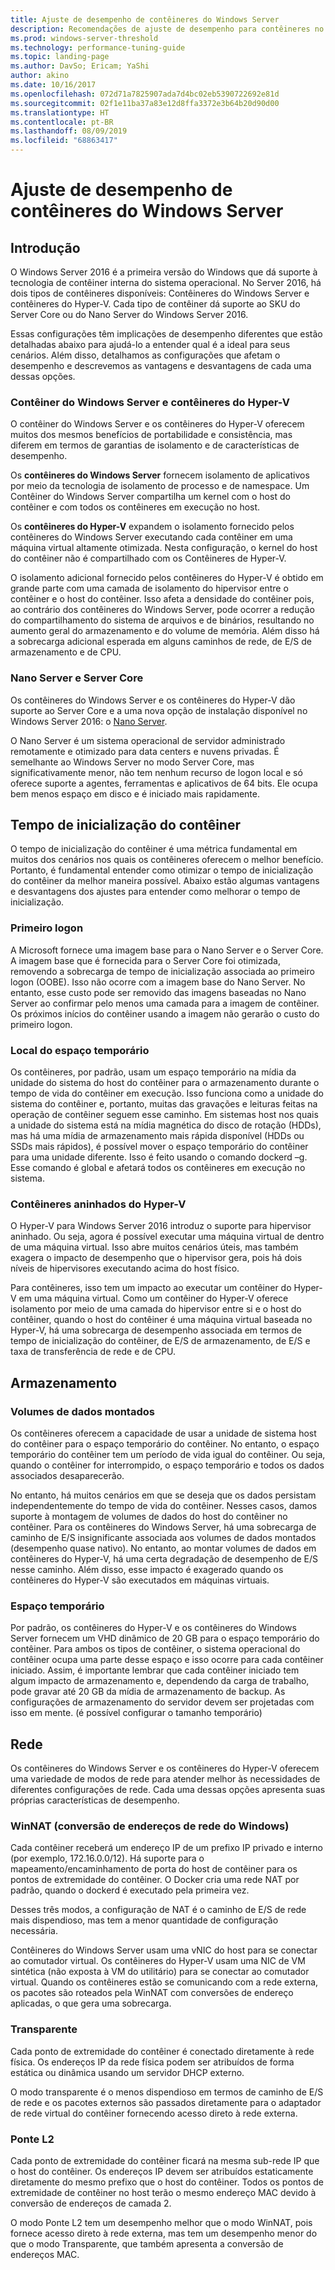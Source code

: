 ```yaml
---
title: Ajuste de desempenho de contêineres do Windows Server
description: Recomendações de ajuste de desempenho para contêineres no Windows Server 16
ms.prod: windows-server-threshold
ms.technology: performance-tuning-guide
ms.topic: landing-page
ms.author: DavSo; Ericam; YaShi
author: akino
ms.date: 10/16/2017
ms.openlocfilehash: 072d71a7825907ada7d4bc02eb5390722692e81d
ms.sourcegitcommit: 02f1e11ba37a83e12d8ffa3372e3b64b20d90d00
ms.translationtype: HT
ms.contentlocale: pt-BR
ms.lasthandoff: 08/09/2019
ms.locfileid: "68863417"
---
```

# <a name="performance-tuning-windows-server-containers"></a>Ajuste de desempenho de contêineres do Windows Server

## <a name="introduction"></a>Introdução
O Windows Server 2016 é a primeira versão do Windows que dá suporte à tecnologia de contêiner interna do sistema operacional. No Server 2016, há dois tipos de contêineres disponíveis: Contêineres do Windows Server e contêineres do Hyper-V. Cada tipo de contêiner dá suporte ao SKU do Server Core ou do Nano Server do Windows Server 2016. 

Essas configurações têm implicações de desempenho diferentes que estão detalhadas abaixo para ajudá-lo a entender qual é a ideal para seus cenários. Além disso, detalhamos as configurações que afetam o desempenho e descrevemos as vantagens e desvantagens de cada uma dessas opções.

### <a name="windows-server-container-and-hyper-v-containers"></a>Contêiner do Windows Server e contêineres do Hyper-V

O contêiner do Windows Server e os contêineres do Hyper-V oferecem muitos dos mesmos benefícios de portabilidade e consistência, mas diferem em termos de garantias de isolamento e de características de desempenho.

Os **contêineres do Windows Server** fornecem isolamento de aplicativos por meio da tecnologia de isolamento de processo e de namespace. Um Contêiner do Windows Server compartilha um kernel com o host do contêiner e com todos os contêineres em execução no host.

Os **contêineres do Hyper-V** expandem o isolamento fornecido pelos contêineres do Windows Server executando cada contêiner em uma máquina virtual altamente otimizada. Nesta configuração, o kernel do host do contêiner não é compartilhado com os Contêineres de Hyper-V.

O isolamento adicional fornecido pelos contêineres do Hyper-V é obtido em grande parte com uma camada de isolamento do hipervisor entre o contêiner e o host do contêiner. Isso afeta a densidade do contêiner pois, ao contrário dos contêineres do Windows Server, pode ocorrer a redução do compartilhamento do sistema de arquivos e de binários, resultando no aumento geral do armazenamento e do volume de memória. Além disso há a sobrecarga adicional esperada em alguns caminhos de rede, de E/S de armazenamento e de CPU.

### <a name="nano-server-and-server-core"></a>Nano Server e Server Core

Os contêineres do Windows Server e os contêineres do Hyper-V dão suporte ao Server Core e a uma nova opção de instalação disponível no Windows Server 2016: o [Nano Server](https://technet.microsoft.com/windows-server-docs/compute/nano-server/getting-started-with-nano-server). 

O Nano Server é um sistema operacional de servidor administrado remotamente e otimizado para data centers e nuvens privadas. É semelhante ao Windows Server no modo Server Core, mas significativamente menor, não tem nenhum recurso de logon local e só oferece suporte a agentes, ferramentas e aplicativos de 64 bits. Ele ocupa bem menos espaço em disco e é iniciado mais rapidamente.

## <a name="container-start-up-time"></a>Tempo de inicialização do contêiner
O tempo de inicialização do contêiner é uma métrica fundamental em muitos dos cenários nos quais os contêineres oferecem o melhor benefício. Portanto, é fundamental entender como otimizar o tempo de inicialização do contêiner da melhor maneira possível. Abaixo estão algumas vantagens e desvantagens dos ajustes para entender como melhorar o tempo de inicialização.

### <a name="first-logon"></a>Primeiro logon

A Microsoft fornece uma imagem base para o Nano Server e o Server Core. A imagem base que é fornecida para o Server Core foi otimizada, removendo a sobrecarga de tempo de inicialização associada ao primeiro logon (OOBE). Isso não ocorre com a imagem base do Nano Server. No entanto, esse custo pode ser removido das imagens baseadas no Nano Server ao confirmar pelo menos uma camada para a imagem de contêiner. Os próximos inícios do contêiner usando a imagem não gerarão o custo do primeiro logon.
### <a name="scratch-space-location"></a>Local do espaço temporário

Os contêineres, por padrão, usam um espaço temporário na mídia da unidade do sistema do host do contêiner para o armazenamento durante o tempo de vida do contêiner em execução. Isso funciona como a unidade do sistema do contêiner e, portanto, muitas das gravações e leituras feitas na operação de contêiner seguem esse caminho. Em sistemas host nos quais a unidade do sistema está na mídia magnética do disco de rotação (HDDs), mas há uma mídia de armazenamento mais rápida disponível (HDDs ou SSDs mais rápidos), é possível mover o espaço temporário do contêiner para uma unidade diferente. Isso é feito usando o comando dockerd –g. Esse comando é global e afetará todos os contêineres em execução no sistema.

### <a name="nested-hyper-v-containers"></a>Contêineres aninhados do Hyper-V
O Hyper-V para Windows Server 2016 introduz o suporte para hipervisor aninhado. Ou seja, agora é possível executar uma máquina virtual de dentro de uma máquina virtual. Isso abre muitos cenários úteis, mas também exagera o impacto de desempenho que o hipervisor gera, pois há dois níveis de hipervisores executando acima do host físico.

Para contêineres, isso tem um impacto ao executar um contêiner do Hyper-V em uma máquina virtual. Como um contêiner do Hyper-V oferece isolamento por meio de uma camada do hipervisor entre si e o host do contêiner, quando o host do contêiner é uma máquina virtual baseada no Hyper-V, há uma sobrecarga de desempenho associada em termos de tempo de inicialização do contêiner, de E/S de armazenamento, de E/S e taxa de transferência de rede e de CPU.

## <a name="storage"></a>Armazenamento
### <a name="mounted-data-volumes"></a>Volumes de dados montados

Os contêineres oferecem a capacidade de usar a unidade de sistema host do contêiner para o espaço temporário do contêiner. No entanto, o espaço temporário do contêiner tem um período de vida igual do contêiner. Ou seja, quando o contêiner for interrompido, o espaço temporário e todos os dados associados desaparecerão.

No entanto, há muitos cenários em que se deseja que os dados persistam independentemente do tempo de vida do contêiner. Nesses casos, damos suporte à montagem de volumes de dados do host do contêiner no contêiner. Para os contêineres do Windows Server, há uma sobrecarga de caminho de E/S insignificante associada aos volumes de dados montados (desempenho quase nativo). No entanto, ao montar volumes de dados em contêineres do Hyper-V, há uma certa degradação de desempenho de E/S nesse caminho. Além disso, esse impacto é exagerado quando os contêineres do Hyper-V são executados em máquinas virtuais.

### <a name="scratch-space"></a>Espaço temporário

Por padrão, os contêineres do Hyper-V e os contêineres do Windows Server fornecem um VHD dinâmico de 20 GB para o espaço temporário do contêiner. Para ambos os tipos de contêiner, o sistema operacional do contêiner ocupa uma parte desse espaço e isso ocorre para cada contêiner iniciado. Assim, é importante lembrar que cada contêiner iniciado tem algum impacto de armazenamento e, dependendo da carga de trabalho, pode gravar até 20 GB da mídia de armazenamento de backup. As configurações de armazenamento do servidor devem ser projetadas com isso em mente.
(é possível configurar o tamanho temporário)

## <a name="networking"></a>Rede
Os contêineres do Windows Server e os contêineres do Hyper-V oferecem uma variedade de modos de rede para atender melhor às necessidades de diferentes configurações de rede. Cada uma dessas opções apresenta suas próprias características de desempenho.

### <a name="windows-network-address-translation-winnat"></a>WinNAT (conversão de endereços de rede do Windows)

Cada contêiner receberá um endereço IP de um prefixo IP privado e interno (por exemplo, 172.16.0.0/12). Há suporte para o mapeamento/encaminhamento de porta do host de contêiner para os pontos de extremidade do contêiner. O Docker cria uma rede NAT por padrão, quando o dockerd é executado pela primeira vez.

Desses três modos, a configuração de NAT é o caminho de E/S de rede mais dispendioso, mas tem a menor quantidade de configuração necessária. 

Contêineres do Windows Server usam uma vNIC do host para se conectar ao comutador virtual. Os contêineres do Hyper-V usam uma NIC de VM sintética (não exposta à VM do utilitário) para se conectar ao comutador virtual. Quando os contêineres estão se comunicando com a rede externa, os pacotes são roteados pela WinNAT com conversões de endereço aplicadas, o que gera uma sobrecarga.

### <a name="transparent"></a>Transparente

Cada ponto de extremidade do contêiner é conectado diretamente à rede física. Os endereços IP da rede física podem ser atribuídos de forma estática ou dinâmica usando um servidor DHCP externo.

O modo transparente é o menos dispendioso em termos de caminho de E/S de rede e os pacotes externos são passados diretamente para o adaptador de rede virtual do contêiner fornecendo acesso direto à rede externa.

### <a name="l2-bridge"></a>Ponte L2
Cada ponto de extremidade do contêiner ficará na mesma sub-rede IP que o host do contêiner. Os endereços IP devem ser atribuídos estaticamente diretamente do mesmo prefixo que o host do contêiner. Todos os pontos de extremidade de contêiner no host terão o mesmo endereço MAC devido à conversão de endereços de camada 2.

O modo Ponte L2 tem um desempenho melhor que o modo WinNAT, pois fornece acesso direto à rede externa, mas tem um desempenho menor do que o modo Transparente, que também apresenta a conversão de endereços MAC.




